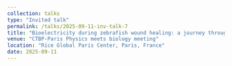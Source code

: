 ```yaml
---
collection: talks
type: "Invited talk"
permalink: /talks/2025-09-11-inv-talk-7
title: "Bioelectricity during zebrafish wound healing: a journey through timescales"
venue: "CTBP-Paris Physics meets biology meeting"
location: "Rice Global Paris Center, Paris, France"
date: 2025-09-11
---
```

